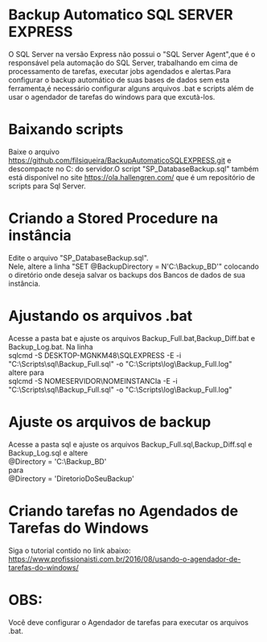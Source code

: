 # Backup Automatico SQL SERVER EXPRESS

O SQL Server na versão Express não possui o "SQL Server Agent",que é o responsável pela automação do SQL Server, trabalhando em cima de processamento de tarefas, executar jobs agendados e alertas.Para configurar o backup automático de suas bases de dados sem esta ferramenta,é necessário configurar alguns arquivos .bat e scripts além de usar o agendador de tarefas do windows para que excutà-los.
# Baixando scripts
Baixe o arquivo https://github.com/filsiqueira/BackupAutomaticoSQLEXPRESS.git e descompacte no C: do servidor.O script "SP_DatabaseBackup.sql" também está disponível no site https://ola.hallengren.com/  que é um repositório de scripts para Sql Server.

# Criando a Stored Procedure na instância
Edite o arquivo "SP_DatabaseBackup.sql".<br>
Nele, altere a linha "SET @BackupDirectory = N'C:\Backup_BD'" colocando o diretório onde deseja salvar os backups dos Bancos de dados de sua instância.

# Ajustando os arquivos .bat
Acesse a pasta bat e ajuste os arquivos Backup_Full.bat,Backup_Diff.bat e Backup_Log.bat. Na linha<br>
sqlcmd -S DESKTOP-MGNKM48\SQLEXPRESS -E -i "C:\Scripts\sql\Backup_Full.sql" -o "C:\Scripts\log\Backup_Full.log"<br>
altere para <br>
sqlcmd -S NOMESERVIDOR\NOMEINSTANCIa -E -i "C:\Scripts\sql\Backup_Full.sql" -o "C:\Scripts\log\Backup_Full.log"

# Ajuste os arquivos de backup
Acesse a pasta sql e ajuste os arquivos Backup_Full.sql,Backup_Diff.sql e Backup_Log.sql e altere <br>
@Directory = 'C:\Backup_BD'<br>
para<br>
@Directory = 'DiretorioDoSeuBackup'

# Criando tarefas no Agendados de Tarefas do Windows
Siga o tutorial contido no link abaixo:<br>
https://www.profissionaisti.com.br/2016/08/usando-o-agendador-de-tarefas-do-windows/

# OBS:
Você deve configurar o Agendador de tarefas para executar os arquivos .bat.
